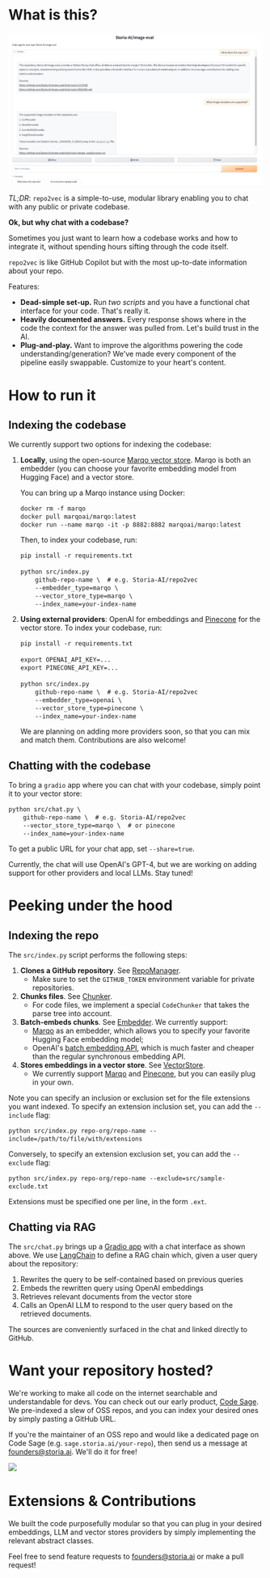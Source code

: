 # What is this?

![screenshot](assets/chat_screenshot.png)

*TL;DR*: `repo2vec` is a simple-to-use, modular library enabling you to chat with any public or private codebase.

**Ok, but why chat with a codebase?**

Sometimes you just want to learn how a codebase works and how to integrate it, without spending hours sifting through
the code itself.

`repo2vec` is like GitHub Copilot but with the most up-to-date information about your repo.

Features:
- **Dead-simple set-up.** Run *two scripts* and you have a functional chat interface for your code. That's really it.
- **Heavily documented answers.** Every response shows where in the code the context for the answer was pulled from. Let's build trust in the AI.
- **Plug-and-play.** Want to improve the algorithms powering the code understanding/generation? We've made every component of the pipeline easily swappable. Customize to your heart's content.

# How to run it
## Indexing the codebase
We currently support two options for indexing the codebase:

1. **Locally**, using the open-source [Marqo vector store](https://github.com/marqo-ai/marqo). Marqo is both an embedder (you can choose your favorite embedding model from Hugging Face) and a vector store.

    You can bring up a Marqo instance using Docker:
    ```
    docker rm -f marqo
    docker pull marqoai/marqo:latest
    docker run --name marqo -it -p 8882:8882 marqoai/marqo:latest
    ```

    Then, to index your codebase, run:
    ```
    pip install -r requirements.txt

    python src/index.py
        github-repo-name \  # e.g. Storia-AI/repo2vec
        --embedder_type=marqo \
        --vector_store_type=marqo \
        --index_name=your-index-name
    ```

2. **Using external providers**: OpenAI for embeddings and [Pinecone](https://www.pinecone.io/) for the vector store. To index your codebase, run:
    ```
    pip install -r requirements.txt

    export OPENAI_API_KEY=...
    export PINECONE_API_KEY=...

    python src/index.py
        github-repo-name \  # e.g. Storia-AI/repo2vec
        --embedder_type=openai \
        --vector_store_type=pinecone \
        --index_name=your-index-name
    ```
    We are planning on adding more providers soon, so that you can mix and match them. Contributions are also welcome!

## Chatting with the codebase
To bring a `gradio` app where you can chat with your codebase, simply point it to your vector store:

```
python src/chat.py \
    github-repo-name \  # e.g. Storia-AI/repo2vec
    --vector_store_type=marqo \  # or pinecone
    --index_name=your-index-name
```
To get a public URL for your chat app, set `--share=true`.

Currently, the chat will use OpenAI's GPT-4, but we are working on adding support for other providers and local LLMs. Stay tuned!

# Peeking under the hood

## Indexing the repo
The `src/index.py` script performs the following steps:
1. **Clones a GitHub repository**. See [RepoManager](src/repo_manager.py).
    - Make sure to set the `GITHUB_TOKEN` environment variable for private repositories.
2. **Chunks files**. See [Chunker](src/chunker.py).
    - For code files, we implement a special `CodeChunker` that takes the parse tree into account.
3. **Batch-embeds chunks**. See [Embedder](src/embedder.py). We currently support:
    - [Marqo](https://github.com/marqo-ai/marqo) as an embedder, which allows you to specify your favorite Hugging Face embedding model;
    - OpenAI's [batch embedding API](https://platform.openai.com/docs/guides/batch/overview), which is much faster and cheaper than the regular synchronous embedding API.
4. **Stores embeddings in a vector store**. See [VectorStore](src/vector_store.py).
    - We currently support [Marqo](https://github.com/marqo-ai/marqo) and [Pinecone](https://pinecone.io), but you can easily plug in your own.

Note you can specify an inclusion or exclusion set for the file extensions you want indexed. To specify an extension inclusion set, you can add the `--include` flag:
```
python src/index.py repo-org/repo-name --include=/path/to/file/with/extensions
```
Conversely, to specify an extension exclusion set, you can add the `--exclude` flag:
```
python src/index.py repo-org/repo-name --exclude=src/sample-exclude.txt
```
Extensions must be specified one per line, in the form `.ext`.

## Chatting via RAG
The `src/chat.py` brings up a [Gradio app](https://www.gradio.app/) with a chat interface as shown above. We use [LangChain](https://langchain.com) to define a RAG chain which, given a user query about the repository:

1. Rewrites the query to be self-contained based on previous queries
2. Embeds the rewritten query using OpenAI embeddings
3. Retrieves relevant documents from the vector store
4. Calls an OpenAI LLM to respond to the user query based on the retrieved documents.

The sources are conveniently surfaced in the chat and linked directly to GitHub.

# Want your repository hosted?

We're working to make all code on the internet searchable and understandable for devs. You can check out our early product, [Code Sage](https://sage.storia.ai). We pre-indexed a slew of OSS repos, and you can index your desired ones by simply pasting a GitHub URL.

If you're the maintainer of an OSS repo and would like a dedicated page on Code Sage (e.g. `sage.storia.ai/your-repo`), then send us a message at [founders@storia.ai](mailto:founders@storia.ai). We'll do it for free!

![](assets/sage.gif)

# Extensions & Contributions
We built the code purposefully modular so that you can plug in your desired embeddings, LLM and vector stores providers by simply implementing the relevant abstract classes.

Feel free to send feature requests to [founders@storia.ai](mailto:founders@storia.ai) or make a pull request!
